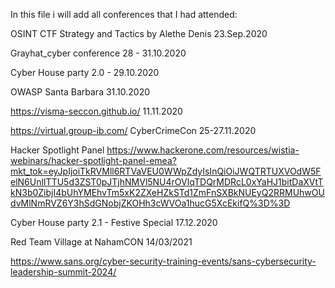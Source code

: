 In this file i will add all conferences that I had attended:

OSINT CTF Strategy and Tactics by Alethe Denis 23.Sep.2020

Grayhat_cyber conference   28 - 31.10.2020  

Cyber House party 2.0 - 29.10.2020

OWASP Santa Barbara 31.10.2020

https://visma-seccon.github.io/ 11.11.2020

https://virtual.group-ib.com/ CyberCrimeCon 25-27.11.2020

Hacker Spotlight Panel https://www.hackerone.com/resources/wistia-webinars/hacker-spotlight-panel-emea?mkt_tok=eyJpIjoiTkRVMll6RTVaVEU0WWpZdyIsInQiOiJWQTRTUXVOdW5FelN6UnlITTU5d3ZST0pJTjhNMVl5NU4rOVlqTDQrMDRcL0xYaHJ1bitDaXVtTkN3b0ZibjI4bUhYMEhvTm5xK2ZXeHZkSTd1ZmFnSXBkNUEyQ2RRMUhwOUdvMlNmRVZ6Y3hSdGNobjZKOHh3cWVOa1hucG5XcEkifQ%3D%3D

Cyber House party 2.1 - Festive Special 17.12.2020

Red Team Village at NahamCON  14/03/2021

https://www.sans.org/cyber-security-training-events/sans-cybersecurity-leadership-summit-2024/
